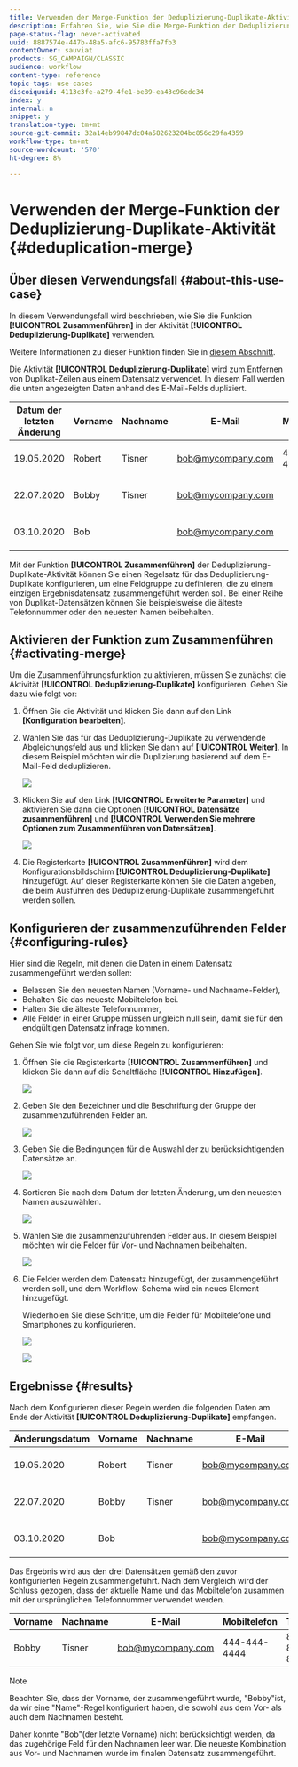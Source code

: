 ```yaml
---
title: Verwenden der Merge-Funktion der Deduplizierung-Duplikate-Aktivität
description: Erfahren Sie, wie Sie die Merge-Funktion der Deduplizierung-Duplikate-Aktivität verwenden
page-status-flag: never-activated
uuid: 8887574e-447b-48a5-afc6-95783ffa7fb3
contentOwner: sauviat
products: SG_CAMPAIGN/CLASSIC
audience: workflow
content-type: reference
topic-tags: use-cases
discoiquuid: 4113c3fe-a279-4fe1-be89-ea43c96edc34
index: y
internal: n
snippet: y
translation-type: tm+mt
source-git-commit: 32a14eb99847dc04a582623204bc856c29fa4359
workflow-type: tm+mt
source-wordcount: '570'
ht-degree: 8%

---
```



# Verwenden der Merge-Funktion der Deduplizierung-Duplikate-Aktivität {#deduplication-merge}

## Über diesen Verwendungsfall {#about-this-use-case}

In diesem Verwendungsfall wird beschrieben, wie Sie die Funktion **[!UICONTROL Zusammenführen]** in der Aktivität **[!UICONTROL Deduplizierung-Duplikate]** verwenden.

Weitere Informationen zu dieser Funktion finden Sie in [diesem Abschnitt](../../workflow/using/deduplication.md#merging-fields-into-single-record).

Die Aktivität **[!UICONTROL Deduplizierung-Duplikate]** wird zum Entfernen von Duplikat-Zeilen aus einem Datensatz verwendet. In diesem Fall werden die unten angezeigten Daten anhand des E-Mail-Felds dupliziert.

| Datum der letzten Änderung | Vorname | Nachname | E-Mail | Mobiltelefon | Phone |
|-----|------------|-----------|-------|--------------|------|
| 19.05.2020 | Robert | Tisner | bob@mycompany.com | 444-444-444 | 777-777-7777 |
| 22.07.2020 | Bobby | Tisner | bob@mycompany.com |  | 777-777-7777 |
| 03.10.2020 | Bob |  | bob@mycompany.com |  | 888-888-8888 |

Mit der Funktion **[!UICONTROL Zusammenführen]** der Deduplizierung-Duplikate-Aktivität können Sie einen Regelsatz für das Deduplizierung-Duplikate konfigurieren, um eine Feldgruppe zu definieren, die zu einem einzigen Ergebnisdatensatz zusammengeführt werden soll. Bei einer Reihe von Duplikat-Datensätzen können Sie beispielsweise die älteste Telefonnummer oder den neuesten Namen beibehalten.

## Aktivieren der Funktion zum Zusammenführen {#activating-merge}


Um die Zusammenführungsfunktion zu aktivieren, müssen Sie zunächst die Aktivität **[!UICONTROL Deduplizierung-Duplikate]** konfigurieren. Gehen Sie dazu wie folgt vor:

1. Öffnen Sie die Aktivität und klicken Sie dann auf den Link **[Konfiguration bearbeiten]**.

1. Wählen Sie das für das Deduplizierung-Duplikate zu verwendende Abgleichungsfeld aus und klicken Sie dann auf **[!UICONTROL Weiter]**. In diesem Beispiel möchten wir die Duplizierung basierend auf dem E-Mail-Feld deduplizieren.

   ![](assets/uc_merge_edit.png)

1. Klicken Sie auf den Link **[!UICONTROL Erweiterte Parameter]** und aktivieren Sie dann die Optionen **[!UICONTROL Datensätze zusammenführen]** und **[!UICONTROL Verwenden Sie mehrere Optionen zum Zusammenführen von Datensätzen]**.

   ![](assets/uc_merge_advanced_parameters.png)

1. Die Registerkarte **[!UICONTROL Zusammenführen]** wird dem Konfigurationsbildschirm **[!UICONTROL Deduplizierung-Duplikate]** hinzugefügt. Auf dieser Registerkarte können Sie die Daten angeben, die beim Ausführen des Deduplizierung-Duplikate zusammengeführt werden sollen.

## Konfigurieren der zusammenzuführenden Felder {#configuring-rules}

Hier sind die Regeln, mit denen die Daten in einem Datensatz zusammengeführt werden sollen:

* Belassen Sie den neuesten Namen (Vorname- und Nachname-Felder),
* Behalten Sie das neueste Mobiltelefon bei.
* Halten Sie die älteste Telefonnummer,
* Alle Felder in einer Gruppe müssen ungleich null sein, damit sie für den endgültigen Datensatz infrage kommen.

Gehen Sie wie folgt vor, um diese Regeln zu konfigurieren:

1. Öffnen Sie die Registerkarte **[!UICONTROL Zusammenführen]** und klicken Sie dann auf die Schaltfläche **[!UICONTROL Hinzufügen]**.

   ![](assets/uc_merge_add.png)

1. Geben Sie den Bezeichner und die Beschriftung der Gruppe der zusammenzuführenden Felder an.

   ![](assets/uc_merge_identifier.png)

1. Geben Sie die Bedingungen für die Auswahl der zu berücksichtigenden Datensätze an.

   ![](assets/uc_merge_filter.png)

1. Sortieren Sie nach dem Datum der letzten Änderung, um den neuesten Namen auszuwählen.

   ![](assets/uc_merge_sort.png)

1. Wählen Sie die zusammenzuführenden Felder aus. In diesem Beispiel möchten wir die Felder für Vor- und Nachnamen beibehalten.

   ![](assets/uc_merge_keep.png)

1. Die Felder werden dem Datensatz hinzugefügt, der zusammengeführt werden soll, und dem Workflow-Schema wird ein neues Element hinzugefügt.

   Wiederholen Sie diese Schritte, um die Felder für Mobiltelefone und Smartphones zu konfigurieren.

   ![](assets/dedup8.png)

   ![](assets/dedup9.png)

## Ergebnisse {#results}

Nach dem Konfigurieren dieser Regeln werden die folgenden Daten am Ende der Aktivität **[!UICONTROL Deduplizierung-Duplikate]** empfangen.

| Änderungsdatum | Vorname | Nachname | E-Mail | Mobiltelefon | Telefon |
-----|------------|-----------|-------|--------------|------|
| 19.05.2020 | Robert | Tisner | bob@mycompany.com | 444-444-444 | 777-777-7777 |
| 22.07.2020 | Bobby | Tisner | bob@mycompany.com |  | 777-777-7777 |
| 03.10.2020 | Bob |  | bob@mycompany.com |  | 888-888-8888 |

Das Ergebnis wird aus den drei Datensätzen gemäß den zuvor konfigurierten Regeln zusammengeführt. Nach dem Vergleich wird der Schluss gezogen, dass der aktuelle Name und das Mobiltelefon zusammen mit der ursprünglichen Telefonnummer verwendet werden.

| Vorname | Nachname | E-Mail | Mobiltelefon | Telefon |
|------------|-----------|-------|--------------|------|
| Bobby | Tisner | bob@mycompany.com | 444-444-4444 | 888-888-8888 |

>[!NOTE]
>
> Beachten Sie, dass der Vorname, der zusammengeführt wurde, &quot;Bobby&quot;ist, da wir eine &quot;Name&quot;-Regel konfiguriert haben, die sowohl aus dem Vor- als auch dem Nachnamen besteht.
>
>Daher konnte &quot;Bob&quot;(der letzte Vorname) nicht berücksichtigt werden, da das zugehörige Feld für den Nachnamen leer war. Die neueste Kombination aus Vor- und Nachnamen wurde im finalen Datensatz zusammengeführt.
